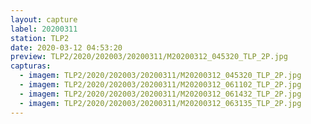 ```yaml
---
layout: capture
label: 20200311
station: TLP2
date: 2020-03-12 04:53:20
preview: TLP2/2020/202003/20200311/M20200312_045320_TLP_2P.jpg
capturas:
  - imagem: TLP2/2020/202003/20200311/M20200312_045320_TLP_2P.jpg
  - imagem: TLP2/2020/202003/20200311/M20200312_061102_TLP_2P.jpg
  - imagem: TLP2/2020/202003/20200311/M20200312_061432_TLP_2P.jpg
  - imagem: TLP2/2020/202003/20200311/M20200312_063135_TLP_2P.jpg
---
```

